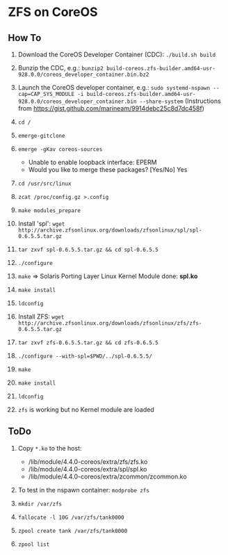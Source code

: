 # ZFS on CoreOS


## How To

1. Download the CoreOS Developer Container (CDC): `./build.sh build`

1. Bunzip the CDC, e.g.: `bunzip2 build-coreos.zfs-builder.amd64-usr-928.0.0/coreos_developer_container.bin.bz2`
1. Launch the CoreOS developer container, e.g.:
  `sudo systemd-nspawn --cap=CAP_SYS_MODULE -i build-coreos.zfs-builder.amd64-usr-928.0.0/coreos_developer_container.bin --share-system`
  (Instructions from https://gist.github.com/marineam/9914debc25c8d7dc458f)

1. `cd /`

1. `emerge-gitclone`

1. `emerge -gKav coreos-sources`
    * Unable to enable loopback interface: EPERM
    * Would you like to merge these packages? [Yes/No] Yes

1. `cd /usr/src/linux`

1. `zcat /proc/config.gz >.config`

1. `make modules_prepare`

1. Install 'spl': `wget http://archive.zfsonlinux.org/downloads/zfsonlinux/spl/spl-0.6.5.5.tar.gz`

1. `tar zxvf spl-0.6.5.5.tar.gz && cd spl-0.6.5.5`

1. `./configure`

1. `make` => Solaris Porting Layer Linux Kernel Module done: **spl.ko**

1. `make install`

1. `ldconfig`

1. Install ZFS: `wget http://archive.zfsonlinux.org/downloads/zfsonlinux/zfs/zfs-0.6.5.5.tar.gz`

1. `tar zxvf zfs-0.6.5.5.tar.gz && cd zfs-0.6.5.5`

1. `./configure --with-spl=$PWD/../spl-0.6.5.5/`

1. `make`

1. `make install`

1. `ldconfig`

1. `zfs` is working but no Kernel module are loaded


## ToDo
1. Copy `*.ko` to the host:
    * /lib/module/4.4.0-coreos/extra/zfs/zfs.ko
    * /lib/module/4.4.0-coreos/extra/spl/spl.ko
    * /lib/module/4.4.0-coreos/extra/zcommon/zcommon.ko

1. To test in the nspawn container: `modprobe zfs`

1. `mkdir /var/zfs`

1. `fallocate -l 10G /var/zfs/tank0000`

1. `zpool create tank /var/zfs/tank0000`

1. `zpool list`
